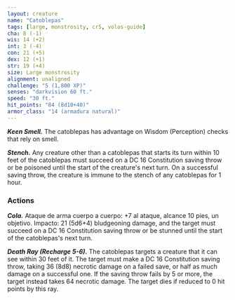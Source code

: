 ```yaml
---
layout: creature
name: "Catoblepas"
tags: [large, monstrosity, cr5, volos-guide]
cha: 8 (-1)
wis: 14 (+2)
int: 3 (-4)
con: 21 (+5)
dex: 12 (+1)
str: 19 (+4)
size: Large monstrosity
alignment: unaligned
challenge: "5 (1,800 XP)"
senses: "darkvision 60 ft."
speed: "30 ft."
hit_points: "84 (8d10+40)"
armor_class: "14 (armadura natural)"
---
```


***Keen Smell.*** The catoblepas has advantage on Wisdom (Perception) checks that rely on smell.

***Stench.*** Any creature other than a catoblepas that starts its turn within 10 feet of the catoblepas must succeed on a DC 16 Constitution saving throw or be poisoned until the start of the creature's next turn. On a successful saving throw, the creature is immune to the stench of any catoblepas for 1 hour.

### Actions

***Cola.*** Ataque de arma cuerpo a cuerpo: +7 al ataque, alcance 10 pies, un objetivo. Impacto: 21 (5d6+4) bludgeoning damage, and the target must succeed on a DC 16 Constitution saving throw or be stunned until the start of the catoblepas's next turn.

***Death Ray (Recharge 5-6).*** The catoblepas targets a creature that it can see within 30 feet of it. The target must make a DC 16 Constitution saving throw, taking 36 (8d8) necrotic damage on a failed save, or half as much damage on a successful one. If the saving throw fails by 5 or more, the target instead takes 64 necrotic damage. The target dies if reduced to 0 hit points by this ray.